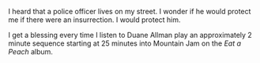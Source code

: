I heard that a police officer lives on my street.
I wonder if he would protect me if there were an insurrection.
I would protect him.

I get a blessing every time I listen to Duane Allman play an approximately
2 minute sequence starting at 25 minutes into Mountain Jam on the _Eat a Peach_ album.

